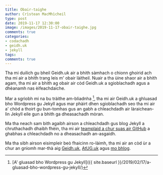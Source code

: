 ```yaml
---
title: Obair-taighe
author: Crìstean MacMhìcheil
type: post
date: 2019-11-17 12:30:00
image: /images/2019-11-17-obair-taighe.jpg
comments: true
categories:
- codachadh
- geidh.uk
- jekyll
tags:
comments: true
---
```


Tha mi duilich gu bheil Geidh.uk air a bhith sàmhach o chionn ghoirid ach tha mi air a bhith trang leis m' obair làitheil. Nuair a tha ùine shaor air a bhith agam, tha mi air a bhith ag obair air còd Geidh.uk a sgioblachadh agus a dhèanamh nas èifeachdaiche.

<!--more-->

Mar a sgrìobh mi na bu tràithe am-bliadnha [^1], tha mi air Geidh.uk a ghluasad bho Wordpress gu Jekyll agus mar phàirt dhen sgioblachadh seo tha mi air a' chòd a thoirt gu bun-tomhas gus an gabh a chleachdadh air làraichean-lìn Jekyll eile gun a bhith ga dheasachadh mòran.

Ma tha neach sam bith agaibh airson a chleachdadh gus blog Jekyll a chruthachadh dhaibh fhèin, tha mi air [teamplaid a chur suas air GitHub](https://github.com/MacMhicheil/Simple-Jekyll-Blog-Theme) a ghabhas a chleachdadh no a dheasachadh an-asgaidh.

Ma tha sibh airson eisimpleir beò fhaicinn ro-làimh, tha mi air an còd ùr a chur an gnìomh mar-thà aig [Geidh.uk](https://geidh.uk/), [AtUG.uk](https://atug.uk/) agus [mo bhlog](https://macmhicheil.uk/blog/).

[^1]: [A' gluasad bho Wordpress gu Jekyll]({{ site.baseurl }}/2019/02/17/a-gluasad-bho-wordpress-gu-jekyll/)
